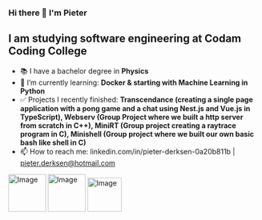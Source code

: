 ### Hi there 👋 I'm Pieter

## I am studying software engineering at Codam Coding College

* 📚 I have a bachelor degree in **Physics**
* 🌱 I’m currently learning: **Docker & starting with Machine Learning in Python** 
* ✅ Projects I recently finished:  **Transcendance (creating a single page application with a pong game and a chat using Nest.js and Vue.js in TypeScript), Webserv (Group Project where we built a http server from scratch in C++), MiniRT (Group project creating a raytrace program in C), Minishell (Group project where we built our own basic bash like shell in C)**
* 📫 How to reach me: linkedin.com/in/pieter-derksen-0a20b811b | pieter.derksen@hotmail.com

<img src="https://github.com/lucienvb/lucienvb/assets/88743296/337ca275-4d58-4bbd-8cd7-cc33fb2f4c15" alt="Image" width="75"> <img src="https://github.com/lucienvb/lucienvb/assets/88743296/eb455015-31a6-4bca-b39b-e9a1b54f9f94" alt="Image" width="75"> <img src="https://upload.wikimedia.org/wikipedia/commons/thumb/4/4b/Bash_Logo_Colored.svg/512px-Bash_Logo_Colored.svg.png?20180723054350" alt="Image" width="68">
